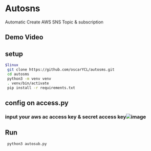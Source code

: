 # Autosns
Automatic Create AWS SNS Topic &amp; subscription
## Demo Video

## setup
```bash
$linux
 git clone https://github.com/oscarYCL/autosms.git
 cd autosms
 python3 -m venv venv
 . venv/bin/activate
 pip install -r requirements.txt
```
## config on access.py
### input your aws ac access key & secret access key![image](https://user-images.githubusercontent.com/61004532/117772790-227fa400-b26a-11eb-96e2-0b35087bf8a7.png)


## Run
```bash
 python3 autosub.py
```
